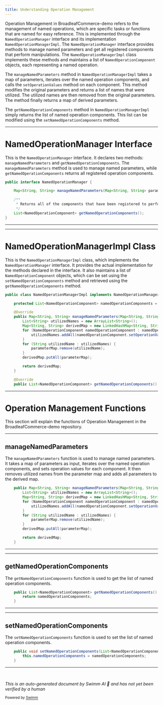 ```yaml
---
title: Understanding Operation Management
---
```

Operation Management in BroadleafCommerce-demo refers to the management of named operations, which are specific tasks or functions that are named for easy reference. This is implemented through the `NamedOperationManager` interface and its implementation `NamedOperationManagerImpl`. The `NamedOperationManager` interface provides methods to manage named parameters and get all registered components that perform manipulations. The `NamedOperationManagerImpl` class implements these methods and maintains a list of `NamedOperationComponent` objects, each representing a named operation.

The `manageNamedParameters` method in `NamedOperationManagerImpl` takes a map of parameters, iterates over the named operation components, and calls the `setOperationValues` method on each component. This method modifies the original parameters and returns a list of names that were utilized. The utilized names are then removed from the original parameters. The method finally returns a map of derived parameters.

The `getNamedOperationComponents` method in `NamedOperationManagerImpl` simply returns the list of named operation components. This list can be modified using the `setNamedOperationComponents` method.

<SwmSnippet path="/admin/broadleaf-contentmanagement-module/src/main/java/org/broadleafcommerce/cms/file/service/operation/NamedOperationManager.java" line="26">

---

# NamedOperationManager Interface

This is the `NamedOperationManager` interface. It declares two methods: `manageNamedParameters` and `getNamedOperationComponents`. The `manageNamedParameters` method is used to manage named parameters, while `getNamedOperationComponents` returns all registered operation components.

```java
public interface NamedOperationManager {

    Map<String, String> manageNamedParameters(Map<String, String> parameterMap);

    /**
     * Returns all of the components that have been registered to perform manipulations
     */
    List<NamedOperationComponent> getNamedOperationComponents();
}
```

---

</SwmSnippet>

<SwmSnippet path="/admin/broadleaf-contentmanagement-module/src/main/java/org/broadleafcommerce/cms/file/service/operation/NamedOperationManagerImpl.java" line="28">

---

# NamedOperationManagerImpl Class

This is the `NamedOperationManagerImpl` class, which implements the `NamedOperationManager` interface. It provides the actual implementation for the methods declared in the interface. It also maintains a list of `NamedOperationComponent` objects, which can be set using the `setNamedOperationComponents` method and retrieved using the `getNamedOperationComponents` method.

```java
public class NamedOperationManagerImpl implements NamedOperationManager {

    protected List<NamedOperationComponent> namedOperationComponents = new ArrayList<NamedOperationComponent>();

    @Override
    public Map<String, String> manageNamedParameters(Map<String, String> parameterMap) {
        List<String> utilizedNames = new ArrayList<String>();
        Map<String, String> derivedMap = new LinkedHashMap<String, String>();
        for (NamedOperationComponent namedOperationComponent : namedOperationComponents) {
            utilizedNames.addAll(namedOperationComponent.setOperationValues(parameterMap, derivedMap));
        }
        for (String utilizedName : utilizedNames) {
            parameterMap.remove(utilizedName);
        }
        derivedMap.putAll(parameterMap);

        return derivedMap;
    }

    @Override
    public List<NamedOperationComponent> getNamedOperationComponents() {
```

---

</SwmSnippet>

# Operation Management Functions

This section will explain the functions of Operation Management in the BroadleafCommerce-demo repository.

<SwmSnippet path="/admin/broadleaf-contentmanagement-module/src/main/java/org/broadleafcommerce/cms/file/service/operation/NamedOperationManagerImpl.java" line="33">

---

## manageNamedParameters

The `manageNamedParameters` function is used to manage named parameters. It takes a map of parameters as input, iterates over the named operation components, and sets operation values for each component. It then removes utilized names from the parameter map and adds all parameters to the derived map.

```java
    public Map<String, String> manageNamedParameters(Map<String, String> parameterMap) {
        List<String> utilizedNames = new ArrayList<String>();
        Map<String, String> derivedMap = new LinkedHashMap<String, String>();
        for (NamedOperationComponent namedOperationComponent : namedOperationComponents) {
            utilizedNames.addAll(namedOperationComponent.setOperationValues(parameterMap, derivedMap));
        }
        for (String utilizedName : utilizedNames) {
            parameterMap.remove(utilizedName);
        }
        derivedMap.putAll(parameterMap);

        return derivedMap;
    }
```

---

</SwmSnippet>

<SwmSnippet path="/admin/broadleaf-contentmanagement-module/src/main/java/org/broadleafcommerce/cms/file/service/operation/NamedOperationManagerImpl.java" line="48">

---

## getNamedOperationComponents

The `getNamedOperationComponents` function is used to get the list of named operation components.

```java
    public List<NamedOperationComponent> getNamedOperationComponents() {
        return namedOperationComponents;
    }
```

---

</SwmSnippet>

<SwmSnippet path="/admin/broadleaf-contentmanagement-module/src/main/java/org/broadleafcommerce/cms/file/service/operation/NamedOperationManagerImpl.java" line="52">

---

## setNamedOperationComponents

The `setNamedOperationComponents` function is used to set the list of named operation components.

```java
    public void setNamedOperationComponents(List<NamedOperationComponent> namedOperationComponents) {
        this.namedOperationComponents = namedOperationComponents;
    }
```

---

</SwmSnippet>

&nbsp;

*This is an auto-generated document by Swimm AI 🌊 and has not yet been verified by a human*

<SwmMeta version="3.0.0" repo-id="Z2l0aHViJTNBJTNBQnJvYWRsZWFmQ29tbWVyY2UtZGVtbyUzQSUzQWdpbGFkbmF2b3Q=" repo-name="BroadleafCommerce-demo" doc-type="overview"><sup>Powered by [Swimm](/)</sup></SwmMeta>
